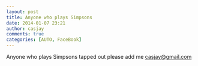 ```yaml
---
layout: post
title: Anyone who plays Simpsons
date: 2014-01-07 23:21
author: casjay
comments: true
categories: [AUTO, FaceBook]
---
```


Anyone who plays Simpsons tapped out please add me casjay@gmail.com  
